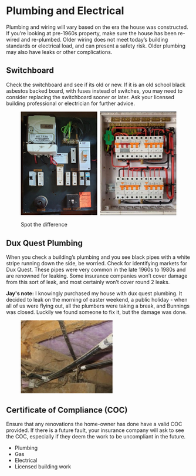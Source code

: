 # Plumbing and Electrical

Plumbing and wiring will vary based on the era the house was constructed. If you’re looking at pre-1960s property, make sure the house has been re-wired and re-plumbed. Older wiring does not meet today’s building standards or electrical load, and can present a safety risk. Older plumbing may also have leaks or other complications.

## Switchboard

Check the switchboard and see if its old or new. If it is an old school black asbestos backed board, with fuses instead of switches, you may need to consider replacing the switchboard sooner or later. Ask your licensed building professional or electrician for further advice.&#x20;

<figure><img src="../.gitbook/assets/image (11).png" alt=""><figcaption><p>Spot the difference</p></figcaption></figure>

## Dux Quest Plumbing

When you check a building’s plumbing and you see black pipes with a white stripe running down the side, be worried. Check for identifying markets for Dux Quest. These pipes were very common in the late 1960s to 1980s and are renowned for leaking. Some insurance companies won’t cover damage from this sort of leak, and most certainly won’t cover round 2 leaks.

**Jay's note:** I knowingly purchased my house with dux quest plumbing. It decided to leak on the morning of easter weekend, a public holiday - when all of us were flying out, all the plumbers were taking a break, and Bunnings was closed. Luckily we found someone to fix it, but the damage was done.

<figure><img src="../.gitbook/assets/image (12).png" alt=""><figcaption></figcaption></figure>

## Certificate of Compliance (COC)

Ensure that any renovations the home-owner has done have a valid COC provided. If there is a future fault, your insurance company will ask to see the COC, especially if they deem the work to be uncompliant in the future.

* Plumbing
* Gas
* Electrical
* Licensed building work
